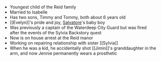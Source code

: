 - Youngest child of the Reid family
- Married to Isabelle
- Has two sons, Timmy and Tommy, both about 6 years old
- [[Evelyn]]'s pride and joy, [Salvatore](NPCs/Living/Salvatore.md)'s baby boy
- Was previously a captain of the Waterdeep City Guard but was fired after the events of the Sylvia Backstory quest
- Now is on house arrest at the Reid manor
- Working on repairing relationship with sister [[Sylvia]]
- When he was a kid, he accidentally shot [[Jimin]]'s granddaughter in the arm, and now Jennie permanently wears a prosthetic